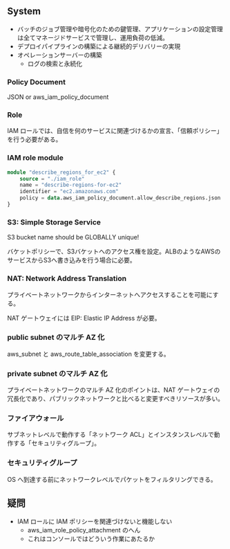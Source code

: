 ## System

- バッチのジョブ管理や暗号化のための鍵管理、アプリケーションの設定管理は全てマネージドサービスで管理し、運用負荷の低減。
- デプロイパイプラインの構築による継続的デリバリーの実現
- オペレーションサーバーの構築
    - ログの検索と永続化

### Policy Document
JSON or aws_iam_policy_document

### Role
IAM ロールでは、自信を何のサービスに関連づけるかの宣言、「信頼ポリシー」を行う必要がある。


### IAM role module
``` terraform
module "describe_regions_for_ec2" {
    source = "./iam_role"
    name = "describe-regions-for-ec2"
    identifier = "ec2.amazonaws.com"
    policy = data.aws_iam_policy_document.allow_describe_regions.json
}
```

### S3: Simple Storage Service
S3 bucket name should be GLOBALLY unique!

バケットポリシーで、S3バケットへのアクセス権を設定。ALBのようなAWSのサービスからS3へ書き込みを行う場合に必要。

### NAT: Network Address Translation
プライベートネットワークからインターネットへアクセスすることを可能にする。

NAT ゲートウェイには EIP: Elastic IP Address が必要。


### public subnet のマルチ AZ 化
aws_subnet と aws_route_table_association を変更する。

### private subnet のマルチ AZ 化
プライベートネットワークのマルチ AZ 化のポイントは、NAT ゲートウェイの冗長化であり、パブリックネットワークと比べると変更すべきリソースが多い。


### ファイアウォール
サブネットレベルで動作する「ネットワーク ACL」とインスタンスレベルで動作する「セキュリティグループ」。

### セキュリティグループ
OS へ到達する前にネットワークレベルでパケットをフィルタリングできる。






## 疑問
- IAM ロールに IAM ポリシーを関連づけないと機能しない
    - aws_iam_role_policy_attachment のへん
    - これはコンソールではどういう作業にあたるか

